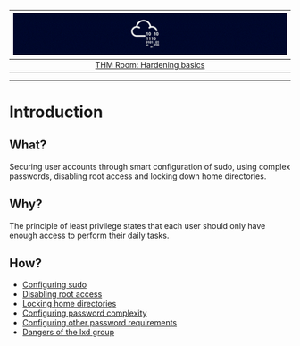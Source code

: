 | ![Hardening Basics](../../_static/images/default_tryhackme-room-banner.png) |
|:--:|
| [THM Room: Hardening basics](https://tryhackme.com/room/hardeningbasicspart1) |

----

# Introduction

## What?

Securing user accounts through smart configuration of sudo, using complex passwords, disabling root access and 
locking down home directories.

## Why?

The principle of least privilege states that each user should only have enough access to perform their daily tasks.

## How?

* [Configuring sudo](sudo.md)
* [Disabling root access](disable-root.md)
* [Locking home directories](homes.md)
* [Configuring password complexity](passwords.md)
* [Configuring other password requirements](other-reqs.md)
* [Dangers of the lxd group](lxd.md)



